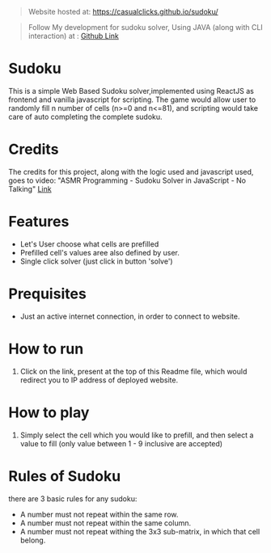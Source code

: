 > Website hosted at: https://casualclicks.github.io/sudoku/

> Follow My development for sudoku solver, Using JAVA (along with CLI interaction) at : [Github Link](https://github.com/CasualClicks/sudoku_java)

# Sudoku
This is a simple Web Based Sudoku solver,implemented using ReactJS as frontend and vanilla javascript for scripting. The game would allow user to randomly fill n number of cells (n>=0 and n<=81), and scripting would take care of auto completing the complete sudoku.

# Credits
The credits for this project, along with the logic used and javascript used, goes to video: "ASMR Programming - Sudoku Solver in JavaScript - No Talking"
[Link](https://www.youtube.com/watch?v=t8MdFS0Evbk)

# Features
<ul>
  <li>
    Let's User choose what cells are prefilled 
  </li>
  <li>
    Prefilled cell's values aree also defined by user.
  </li>
  <li>
    Single click solver (just click in button 'solve')
  </li>
</ul>

# Prequisites
<ul>
  <li>
    Just an active internet connection, in order to connect to website.
  </li>
</ul>

# How to run
<ol>
  <li>
    Click on the link, present at the top of this Readme file, which would redirect you to IP address of deployed website.
  </li>
</ol>

# How to play
<ol>
  <li>
    Simply select the cell which you would like to prefill, and then select a value to fill (only value between 1 - 9 inclusive are accepted)
  </li>
</ol>

# Rules of Sudoku
there are 3 basic rules for any sudoku:
<ul>
  <li>
    A number must not repeat within the same row.
  </li>
  <li>
    A number must not repeat within the same column.
  </li>
  <li>
    A number must not repeat withing the 3x3 sub-matrix, in which that cell belong.
  </li>
</ul>
